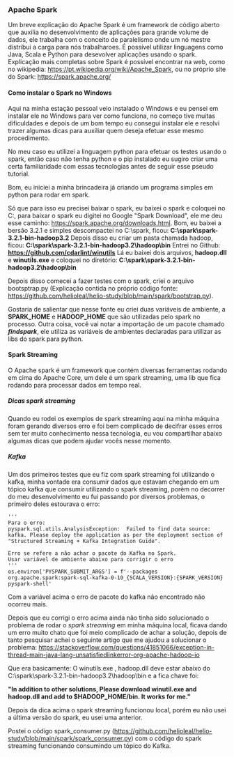 ### Apache Spark

Um breve explicação do Apache Spark é um framework de código aberto que auxilia no desenvolvimento de aplicações para grande volume de dados, ele trabalha com o conceito de paralelismo onde um nó mestre distribui a carga para nós trabalharoes. É possível utilizar linguagens como Java, Scala e Python para desevolver aplicações usando o spark. 
Explicação mais completas sobre Spark é possível encontrar na web, como no wikipedia: https://pt.wikipedia.org/wiki/Apache_Spark, ou no próprio site do Spark: https://spark.apache.org/

#### Como instalar o Spark no Windows

Aqui na minha estação pessoal veio instalado o Windows e eu pensei em instalar ele no Windows para ver como funciona, no começo tive muitas dificuldades e depois de um bom tempo eu consegui instalar ele e resolvi trazer algumas dicas para auxiliar quem deseja efetuar esse mesmo procedimento.

No meu caso eu utilizei a linguagem python para efetuar os testes usando o spark, então caso não tenha python e o pip instalado eu sugiro criar uma certa familiaridade com essas tecnologias antes de seguir esse pseudo tutorial. 

Bom, eu iniciei a minha brincadeira já criando um programa simples em python para rodar em spark.

Só que para isso eu precisei baixar o spark, eu baixei o spark e coloquei no C:, para baixar o spark eu digitei no Google "Spark Download", ele me deu esse caminho: https://spark.apache.org/downloads.html. 
Bom, eu baixei a bersão 3.2.1 e simples descompactei no C:\spark, ficou: **C:\spark\spark-3.2.1-bin-hadoop3.2**
Depois disso eu criar um pasta chamada hadoop, ficou: **C:\spark\spark-3.2.1-bin-hadoop3.2\hadoop\bin**
Entrei no Github: **https://github.com/cdarlint/winutils**
Lá eu baixei dois arquivos, **hadoop.dll** e **winutils.exe** e coloquei no diretório: **C:\spark\spark-3.2.1-bin-hadoop3.2\hadoop\bin**

Depois disso comecei a fazer testes com o spark, criei o arquivo bootsptrap.py  (Explicação contida no próprio código fonte: https://github.com/helioleal/helio-study/blob/main/spark/bootstrap.py). 

Gostaria de salientar que nesse fonte eu criei duas variáveis de ambiente, a **SPARK_HOME** e **HADOOP_HOME** que são utilizadas pelo spark no processo. 
Outra coisa, você vai notar a importação de um pacote chamado _**findspark**_, ele utiliza as variáveis de ambientes declaradas para utilizar as libs do spark para python.

#### Spark Streaming

O Apache spark é um framework que contém diversas ferramentas rodando em cima do Apache Core, um dele é um spark streaming, uma lib que fica rodando para processar dados em tempo real. 

##### Dicas spark streaming

Quando eu rodei os exemplos de spark streaming aqui na minha máquina foram gerando diversos erro e foi bem complicado de decifrar esses erros sem ter muito conhecimento nessa tecnologia, eu vou compartilhar abaixo algumas dicas que podem ajudar vocês nesse momento.

##### Kafka

Um dos primeiros testes que eu fiz com spark streaming foi utilizando o kafka, minha vontade era consumir dados que estavam chegando em um tópico kafka que consumir utilizando o spark streaming, porém no decorrer do meu desenvolvimento eu fui passando por diversos problemas, o primeiro deles estourava o erro:

```
'''
Para o erro: 
pyspark.sql.utils.AnalysisException:  Failed to find data source: kafka. Please deploy the application as per the deployment section of "Structured Streaming + Kafka Integration Guide".

Erro se refere a não achar o pacote do Kafka no Spark.
Usar variável de ambiente abaixo para corrigir o erro
'''
os.environ['PYSPARK_SUBMIT_ARGS'] = f'--packages org.apache.spark:spark-sql-kafka-0-10_{SCALA_VERSION}:{SPARK_VERSION} pyspark-shell'
```

Com a variável acima o erro de pacote do kafka não encontrado não ocorreu mais.


Depois que eu corrigi o erro acima ainda não tinha sido solucionado o problema de rodar o _spark streaming_ em minha máquina local, ficava dando um erro muito chato que foi meio complicado de achar a solução, depois de tanto pesquisar achei o seguinte artigo que me ajudou a solucionar o problema: https://stackoverflow.com/questions/41851066/exception-in-thread-main-java-lang-unsatisfiedlinkerror-org-apache-hadoop-io

Que era basicamente: O winutils.exe , hadoop.dll deve estar abaixo do C:\spark\spark-3.2.1-bin-hadoop3.2\hadoop\bin e a fica chave foi:

**"In addition to other solutions, Please download winutil.exe and hadoop.dll and add to $HADOOP_HOME/bin. It works for me."**

Depois da dica acima o spark streaming funcionou local, porém eu não usei a última versão do spark, eu usei uma anterior.

Postei o código spark_consumer.py (https://github.com/helioleal/helio-study/blob/main/spark/spark_consumer.py) com o código do spark streaming funcionando consumindo um tópico do Kafka.












